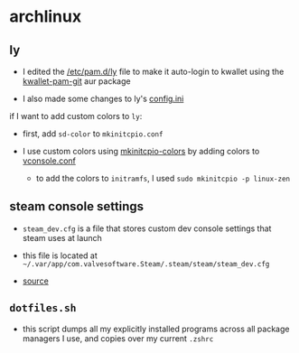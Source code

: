 # archlinux

## ly

- I edited the [/etc/pam.d/ly](ly) file to make it auto-login to kwallet using the [kwallet-pam-git](https://aur.archlinux.org/packages/kwallet-pam-git) aur package

- I also made some changes to ly's [config.ini](config.ini)

if I want to add custom colors to `ly`:

- first, add `sd-color` to `mkinitcpio.conf`

- I use custom colors using [mkinitcpio-colors](https://github.com/evanpurkhiser/mkinitcpio-colors) by adding colors to [vconsole.conf](vconsole.conf)

  - to add the colors to `initramfs`, I used `sudo mkinitcpio -p linux-zen`

## steam console settings

- `steam_dev.cfg` is a file that stores custom dev console settings that steam uses at launch

- this file is located at `~/.var/app/com.valvesoftware.Steam/.steam/steam/steam_dev.cfg`

- [source](https://www.reddit.com/r/linux_gaming/comments/16e1l4h/slow_steam_downloads_try_this/) 

## `dotfiles.sh`

- this script dumps all my explicitly installed programs across all package managers I use, and copies over my current `.zshrc`